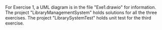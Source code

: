 For Exercise 1, a UML diagram is in the file "Exe1.drawio" for information.
The project "LibraryManagementSystem" holds solutions for all the three exercises.
The project "LibrarySystemTest" holds unit test for the third exercise.
